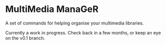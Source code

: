 # MultiMedia ManaGeR

A set of commands for helping organise your multimedia libraries.

Currently a work in progress. Check back in a few months, or keep an eye on
the v0.1 branch.
